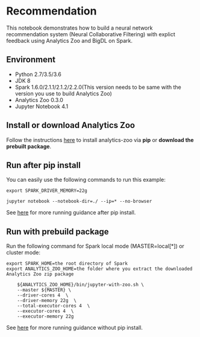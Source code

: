 # Recommendation
This notebook demonstrates how to build a neural network recommendation system (Neural Collaborative Filtering) with explict feedback using Analytics Zoo and BigDL on Spark.


## Environment
* Python 2.7/3.5/3.6
* JDK 8
* Spark 1.6.0/2.1.1/2.1.2/2.2.0(This version needs to be same with the version you use to build Analytics Zoo)
* Analytics Zoo 0.3.0
* Jupyter Notebook 4.1


## Install or download Analytics Zoo
Follow the instructions [here](https://analytics-zoo.github.io/master/#PythonUserGuide/install/) to install analytics-zoo via __pip__ or __download the prebuilt package__.


## Run after pip install
You can easily use the following commands to run this example:

    export SPARK_DRIVER_MEMORY=22g

    jupyter notebook --notebook-dir=./ --ip=* --no-browser

See [here](https://analytics-zoo.github.io/master/#PythonUserGuide/run/#run-after-pip-install) for more running guidance after pip install.

## Run with prebuild package
Run the following command for Spark local mode (MASTER=local[*]) or cluster mode:

    export SPARK_HOME=the root directory of Spark
    export ANALYTICS_ZOO_HOME=the folder where you extract the downloaded Analytics Zoo zip package

```
    ${ANALYTICS_ZOO_HOME}/bin/jupyter-with-zoo.sh \
    --master ${MASTER} \
    --driver-cores 4  \
    --driver-memory 22g  \
    --total-executor-cores 4  \
    --executor-cores 4  \
    --executor-memory 22g
```

See [here](https://analytics-zoo.github.io/master/#PythonUserGuide/run/#run-without-pip-install) for more running guidance without pip install.